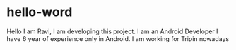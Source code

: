 # hello-word
Hello I am Ravi, I am developing this project.
I am an Android Developer
I have 6 year of experience only in Android.
I am working for Tripin nowadays
